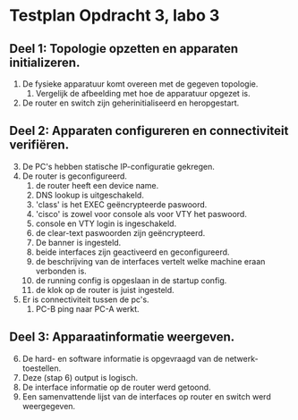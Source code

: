 # Testplan Opdracht 3, labo 3  
## Deel 1: Topologie opzetten en apparaten initializeren.  
1. De fysieke apparatuur komt overeen met de gegeven topologie.
	1. Vergelijk de afbeelding met hoe de apparatuur opgezet is.
2. De router en switch zijn geherinitialiseerd en heropgestart.

## Deel 2: Apparaten configureren en connectiviteit verifiëren.  
3. De PC's hebben statische IP-configuratie gekregen.
4. De router is geconfigureerd.
	1. de router heeft een device name.
	2. DNS lookup is uitgeschakeld.
	3. 'class' is het EXEC geëncrypteerde paswoord.
	4. 'cisco' is zowel voor console als voor VTY het paswoord.
	5. console en VTY login is ingeschakeld.
	6. de clear-text paswoorden zijn geëncrypteerd.
	7. De banner is ingesteld.
	8. beide interfaces zijn geactiveerd en geconfigureerd.
	9. de beschrijving van de interfaces vertelt welke machine eraan verbonden is.
	0. de running config is opgeslaan in de startup config.
	1. de klok op de router is juist ingesteld.
5. Er is connectiviteit tussen de pc's.
	1. PC-B ping naar PC-A werkt.

## Deel 3: Apparaatinformatie weergeven.  
6. De hard- en software informatie is opgevraagd van de netwerk-toestellen.
7. Deze (stap 6) output is logisch.
8. De interface informatie op de router werd getoond.
9. Een samenvattende lijst van de interfaces op router en switch werd weergegeven.

